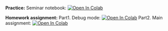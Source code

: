 **Practice:**
Seminar notebook: [![Open In Colab](https://colab.research.google.com/assets/colab-badge.svg)](https://colab.research.google.com/github/girafe-ai/reinforcement-learning/blob/master/week04_approx_qlearning/seminar_pytorch.ipynb)

**Homework assignment:**
Part1. Debug mode: [![Open In Colab](https://colab.research.google.com/assets/colab-badge.svg)](https://colab.research.google.com/github/girafe-ai/reinforcement-learning/blob/master/week04_approx_qlearning/homework_pytorch_debug.ipynb)
Part2. Main assignment: [![Open In Colab](https://colab.research.google.com/assets/colab-badge.svg)](https://colab.research.google.com/github/girafe-ai/reinforcement-learning/blob/master/week04_approx_qlearning/homework_pytorch_main.ipynb)
